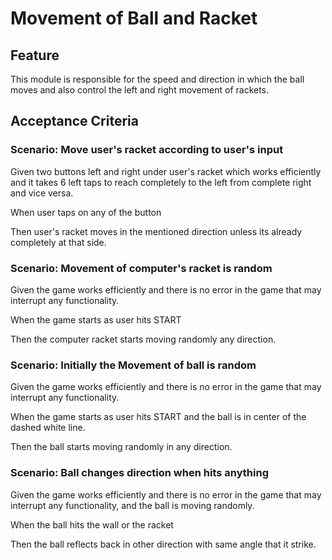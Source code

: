 # Movement of Ball and Racket

## Feature

This module is responsible for the speed and direction
in which the ball moves and also control the left and right
movement of rackets.

## Acceptance Criteria

### Scenario: Move user's racket according to user's input

Given two buttons left and right under user's racket
which works efficiently and it takes 6 left taps
to reach completely to the left from complete right and
vice versa.

When user taps on any of the button

Then user's racket moves in the mentioned
direction unless its already completely at that side.

### Scenario: Movement of computer's racket is random

Given the game works efficiently and there is no error
in the game that may interrupt any functionality.

When the game starts as user hits START

Then the computer racket starts moving randomly
any direction.

### Scenario: Initially the Movement of ball is random

Given the game works efficiently and there is no error in
the game that may interrupt any functionality.

When the game starts as user hits START
and the ball is in center of the dashed white line.

Then the ball starts moving randomly in
any direction.

### Scenario: Ball changes direction when hits anything

Given the game works efficiently and there is no error
in the game that may interrupt any functionality,
and the ball is moving randomly.

When the ball hits the wall or the racket

Then the ball reflects back in other direction
with same angle that it strike.
